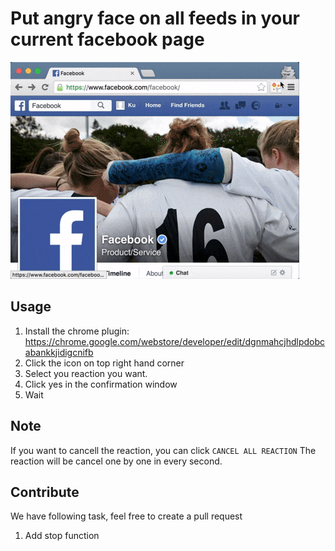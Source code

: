 # Put angry face on all feeds in your current facebook page

![screenshot](https://github.com/199911/put-angry-face-on-all-fb-posts/raw/master/store_screenshot.gif)

## Usage

1. Install the chrome plugin: https://chrome.google.com/webstore/developer/edit/dgnmahcjhdlpdobcabankkjidigcnifb
2. Click the icon on top right hand corner
3. Select you reaction you want.
4. Click yes in the confirmation window
5. Wait

## Note
If you want to cancell the reaction, you can click `CANCEL ALL REACTION`
The reaction will be cancel one by one in every second.

## Contribute 

We have following task, feel free to create a pull request

1. Add stop function
